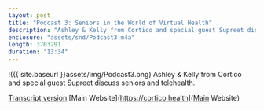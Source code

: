 ```yaml
---
layout: post
title: "Podcast 3: Seniors in the World of Virtual Health"
description: "Ashley & Kelly from Cortico and special guest Supreet discuss seniors and telehealth."
enclosure: "assets/snd/Podcast3.m4a"
length: 3703291
duration: "13:34"
---
```

!({{ site.baseurl }}assets/img/Podcast3.png)
Ashley & Kelly from Cortico and special guest Supreet discuss seniors and telehealth.

[Transcript version](https://cortico.health/article/podcast-seniors-in-healthcare)
[Main Website](https://cortico.health](Main Website)